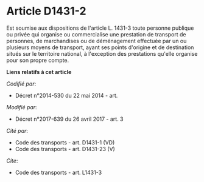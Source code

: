 # Article D1431-2

Est soumise aux dispositions de l'article L. 1431-3 toute personne publique ou privée qui organise ou commercialise une
prestation de transport de personnes, de marchandises ou de déménagement effectuée par un ou plusieurs moyens de transport,
ayant ses points d'origine et de destination situés sur le territoire national, à l'exception des prestations qu'elle
organise pour son propre compte.

**Liens relatifs à cet article**

_Codifié par_:

  - Décret n°2014-530 du 22 mai 2014 - art.

_Modifié par_:

  - Décret n°2017-639 du 26 avril 2017 - art. 3

_Cité par_:

  - Code des transports - art. D1431-1 (VD)
  - Code des transports - art. D1431-23 (V)

_Cite_:

  - Code des transports - art. L1431-3
